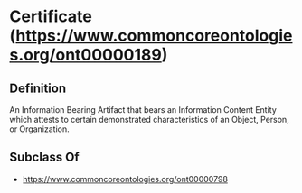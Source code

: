 # Certificate (https://www.commoncoreontologies.org/ont00000189)

## Definition
An Information Bearing Artifact that bears an Information Content Entity which attests to certain demonstrated characteristics of an Object, Person, or Organization.

## Subclass Of
- https://www.commoncoreontologies.org/ont00000798

